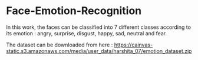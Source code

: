 # Face-Emotion-Recognition

In this work, the faces can be classified into 7 different classes according to its emotion : angry, surprise, disgust, happy, sad, neutral and fear.

The dataset can be downloaded from here :
https://cainvas-static.s3.amazonaws.com/media/user_data/harshita_07/emotion_dataset.zip
